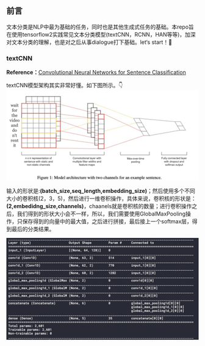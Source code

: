 ## 前言

文本分类是NLP中最为基础的任务，同时也是其他生成式任务的基础。本repo旨在使用tensorflow2实践常见文本分类模型(textCNN，RCNN，HAN等等)，加深对文本分类的理解，也是对之后从事dialogue打下基础。let‘s start！🤩

### textCNN

**Reference：**[Convolutional Neural Networks for Sentence Classiﬁcation](https://arxiv.org/abs/1408.5882)

textCNN模型架构其实非常好懂。如下图所示。👇
![](https://raw.githubusercontent.com/codewithzichao/Text_Classification_Programs/master/images/textCNNjpg.jpg)

输入的形状是:**(batch_size,seq_length,embedding_size)**；然后使用多个不同大小的卷积核(2，3，5)，然后进行一维卷积操作，具体来说，卷积核的形状是：**(2,embedidng_size,channels)**，chaanels就是卷积核的数量；进行卷积操作之后，我们得到的形状大小会不一样，所以，我们需要使用GlobalMaxPooling操作，只保存得到的向量中的最大值，之后进行拼接，最后接上一个softmax层，得到最后的分类结果。

![](https://raw.githubusercontent.com/codewithzichao/Text_Classification_Programs/master/images/textcnn.jpg)

